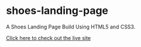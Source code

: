 # shoes-landing-page
A Shoes Landing Page Build Using HTML5 and CSS3.

[Click here to check out the live site](https://rajeshpoojari39.github.io/shoes-landing-page/)
